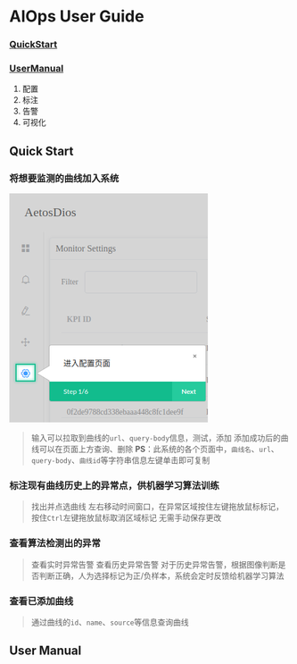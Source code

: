 # AIOps User  Guide

### [QuickStart](#quick-start)

### [UserManual](#user-manual)
1. 配置
2. 标注
3. 告警
4. 可视化

## Quick Start

### 将想要监测的曲线加入系统
![进入Setting页面](https://github.com/DerrickShine/AIOps-User-Manual/blob/master/pic/entering_setting.png)
> 输入可以拉取到曲线的`url`、`query-body`信息，测试，添加
> 添加成功后的曲线可以在页面上方查询、删除
> **PS**：此系统的各个页面中，`曲线名`、`url`、`query-body`、`曲线id`等字符串信息左键单击即可复制

### 标注现有曲线历史上的异常点，供机器学习算法训练
> 找出并点选曲线
> 左右移动时间窗口，在异常区域按住左键拖放鼠标标记，按住`Ctrl`左键拖放鼠标取消区域标记
> 无需手动保存更改

### 查看算法检测出的异常
> 查看实时异常告警
> 查看历史异常告警
> 对于历史异常告警，根据图像判断是否判断正确，人为选择标记为正/负样本，系统会定时反馈给机器学习算法

### 查看已添加曲线
> 通过曲线的`id`、`name`、`source`等信息查询曲线

## User Manual

<!--stackedit_data:
eyJoaXN0b3J5IjpbLTE1Nzg5MzU2NDEsLTE0ODk3NzQzMSwtMT
M3MzU3OTM5NSwtMTYzMzM2NTY3Nyw5NDU0NTg3NTIsLTE3ODAy
MTY4MTQsMjA4NDgxODg5NywtMTYxNTM4ODA1NF19
-->